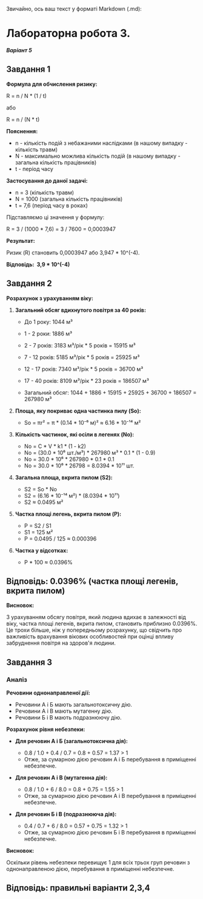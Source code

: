 Звичайно, ось ваш текст у форматі Markdown (.md):

# Лабораторна робота 3. 
***Варіант 5***

## Завдання 1

**Формула для обчислення ризику:**

R = n / N * (1 / t)

або

R = n / (N * t)

**Пояснення:**

* n - кількість подій з небажаними наслідками (в нашому випадку - кількість травм)
* N - максимально можлива кількість подій (в нашому випадку - загальна кількість працівників)
* t - період часу

**Застосування до даної задачі:**

* n = 3 (кількість травм)
* N = 1000 (загальна кількість працівників)
* t = 7,6 (період часу в роках)

Підставляємо ці значення у формулу:

R = 3 / (1000 * 7,6) = 3 / 7600 = 0,0003947

**Результат:**

Ризик (R) становить 0,0003947 або 3,947 * 10^(-4).

**Відповідь:  3,9 * 10^(-4)**


## Завдання 2


**Розрахунок з урахуванням віку:**

1.  **Загальний обсяг вдихнутого повітря за 40 років:**

    * До 1 року: 1044 м³
    * 1 - 2 роки: 1886 м³
    * 2 - 7 років: 3183 м³/рік * 5 років = 15915 м³
    * 7 - 12 років: 5185 м³/рік * 5 років = 25925 м³
    * 12 - 17 років: 7340 м³/рік * 5 років = 36700 м³
    * 17 - 40 років: 8109 м³/рік * 23 років = 186507 м³

    * Загальний обсяг: 1044 + 1886 + 15915 + 25925 + 36700 + 186507 = 267980 м³

2.  **Площа, яку покриває одна частинка пилу (So):**

    * So = πr² = π * (0.14 * 10⁻⁶ м)² ≈ 6.16 * 10⁻¹⁴ м²

3.  **Кількість частинок, які осіли в легенях (No):**

    * No = C * V * k1 * (1 - k2)
    * No = (30.0 * 10⁶ шт./м³) * 267980 м³ * 0.1 * (1 - 0.9)
    * No = 30.0 * 10⁶ * 267980 * 0.1 * 0.1
    * No = 30.0 * 10⁶ * 26798 = 8.0394 * 10¹¹ шт.

4.  **Загальна площа, вкрита пилом (S2):**

    * S2 = So * No
    * S2 = (6.16 * 10⁻¹⁴ м²) * (8.0394 * 10¹¹)
    * S2 ≈ 0.0495 м²

5.  **Частка площі легень, вкрита пилом (P):**

    * P = S2 / S1
    * S1 = 125 м²
    * P = 0.0495 / 125 ≈ 0.000396

6.  **Частка у відсотках:**

    * P * 100 ≈ 0.0396%

## Відповідь: 0.0396% (частка площі легенів, вкрита пилом)

**Висновок:**

З урахуванням обсягу повітря, який людина вдихає в залежності від віку, частка площі легенів, вкрита пилом, становить приблизно 0.0396%. Це трохи більше, ніж у попередньому розрахунку, що свідчить про важливість врахування вікових особливостей при оцінці впливу забруднення повітря на здоров'я людини.

## Завдання 3

### Аналіз

**Речовини однонаправленої дії:**

* Речовини А і Б мають загальнотоксичну дію.
* Речовини А і В мають мутагенну дію.
* Речовини Б і В мають подразнюючу дію.

**Розрахунок рівня небезпеки:**

* **Для речовин А і Б (загальнотоксична дія):**
    * 0.8 / 1.0 + 0.4 / 0.7 = 0.8 + 0.57 = 1.37 > 1
    * Отже, за сумарною дією речовин А і Б перебування в приміщенні небезпечне.

* **Для речовин А і В (мутагенна дія):**
    * 0.8 / 1.0 + 6 / 8.0 = 0.8 + 0.75 = 1.55 > 1
    * Отже, за сумарною дією речовин А і В перебування в приміщенні небезпечне.

* **Для речовин Б і В (подразнююча дія):**
    * 0.4 / 0.7 + 6 / 8.0 = 0.57 + 0.75 = 1.32 > 1
    * Отже, за сумарною дією речовин Б і В перебування в приміщенні небезпечне.

**Висновок:**

Оскільки рівень небезпеки перевищує 1 для всіх трьох груп речовин з однонаправленою дією, перебування в приміщенні небезпечне.

## Відповідь: правильні варіанти 2,3,4